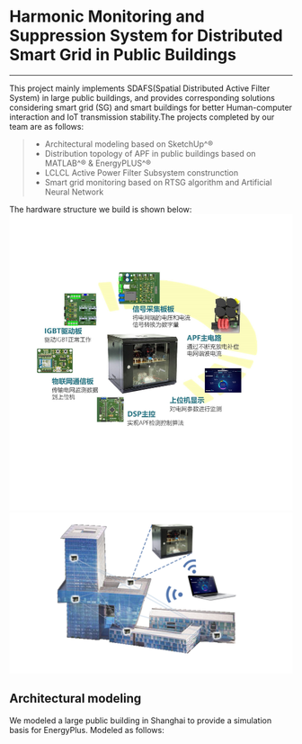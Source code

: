 # Harmonic Monitoring and Suppression System for Distributed Smart Grid in Public Buildings

------

This project mainly implements SDAFS(Spatial Distributed Active Filter System) in large public buildings, and provides corresponding solutions considering  smart grid (SG) and smart buildings for better Human-computer interaction and IoT transmission stability.The projects completed by our team are as follows:

> *  Architectural modeling based on SketchUp^®
> *  Distribution topology of APF in public buildings based on MATLAB^® & EnergyPLUS^®
> *  LCLCL Active Power Filter Subsystem construnction
> *  Smart grid monitoring based on RTSG algorithm and Artificial Neural Network

The hardware structure we build is shown below:
![APF Hardware](https://github.com/Jason-Cooperate/Harmonic-Monitoring-and-Suppression-system-for-Distributed-Smart-Grid-in-Public-Buildings/blob/master/Picture/总图1.jpg)
![SDAFS Strructure](https://github.com/Jason-Cooperate/Harmonic-Monitoring-and-Suppression-system-for-Distributed-Smart-Grid-in-Public-Buildings/blob/master/Picture/总图2.jpg)
## Architectural modeling
  We modeled a large public building in Shanghai to provide a simulation basis for EnergyPlus. Modeled as follows:
